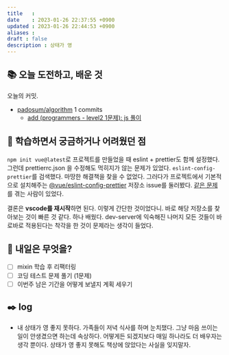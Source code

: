 ```yaml
---
title   : 
date    : 2023-01-26 22:37:55 +0900
updated : 2023-01-26 22:44:53 +0900
aliases : 
draft : false
description : 상태가 영
---
```

## 📚 오늘 도전하고, 배운 것

<!-- commit -->
오늘의 커밋.
- [padosum/algorithm](https://github.com/padosum/algorithm) 1 commits
  - [add (programmers - level2 1문제): js 풀이](https://github.com/padosum/algorithm/commit/8c377527843315ce8acf994fbd1574c5762bff2e)
<!-- commitstop -->

## 🤔 학습하면서 궁금하거나 어려웠던 점

`npm init vue@latest`로 프로젝트를 만들었을 때 eslint + prettier도 함께 설정했다. 그런데 prettierrc.json 을 수정해도 먹히지가 않는 문제가 있었다.
`eslint-config-prettier`를 검색했다. 마땅한 해결책을 찾을 수 없었다. 그러다가 프로젝트에서 기본적으로 설치해주는 [@vue/eslint-config-prettier](https://github.com/vuejs/eslint-config-prettier) 저장소 issue를 둘러봤다. [같은 문제](https://github.com/vuejs/eslint-config-prettier/issues/12)를 겪는 사람이 있었다.

결론은 **vscode를 재시작**하면 된다. 이렇게 간단한 것이었다니. 바로 해당 저장소를 찾아보는 것이 빠른 것 같다. 하나 배웠다. dev-server에 익숙해진 나머지 모든 것들이 바로바로 적용된다는 착각을 한 것이 문제라는 생각이 들었다.


## 🌅 내일은 무엇을?
- [ ] mixin 학습 후 리팩터링
- [ ] 코딩 테스트 문제 풀기 (1문제)
- [ ] 이번주 남은 기간을 어떻게 보낼지 계획 세우기

## ✒️ log
- 내 상태가 영 좋지 못하다. 가족들이 저녁 식사를 하며 눈치챘다. 그냥 마음 쓰이는 일이 안생겼으면 하는데 속상하다. 어떻게든 되겠지보다 매일 하나라도 더 배우자는 생각 뿐이다. 상태가 영 좋지 못해도 책상에 앉았다는 사실을 잊지말자.
